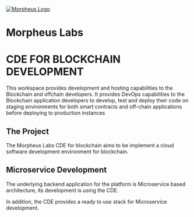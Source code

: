 [![Morpheus Logo](https://avatars1.githubusercontent.com/u/34614083?s=200&amp;v=4)](http://morpheuslabs.io/)
# Morpheus Labs

# CDE FOR BLOCKCHAIN DEVELOPMENT
This workspace provides development and hosting capabilities to the Blockchain and offchain developers. It provides DevOps capabilities to the Blockchain application developers to develop, test and deploy their code on staging environments for both smart contracts and off-chain applications before deploying to production instances


## The Project

The Morpheus Labs CDE for blockchain aims to be implement a cloud software development environment for blockchain.

## Microservice Development

The underlying backend application for the platform is Microservice based architecture, its development is using the CDE.

In addition, the CDE provides a ready to use stack for Microservice development.
